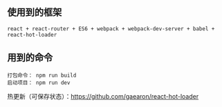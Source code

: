 ## 使用到的框架
    react + react-router + ES6 + webpack + webpack-dev-server + babel + react-hot-loader

## 用到的命令
    打包命令： npm run build
    启动项目： npm run dev

热更新（可保存状态）：https://github.com/gaearon/react-hot-loader